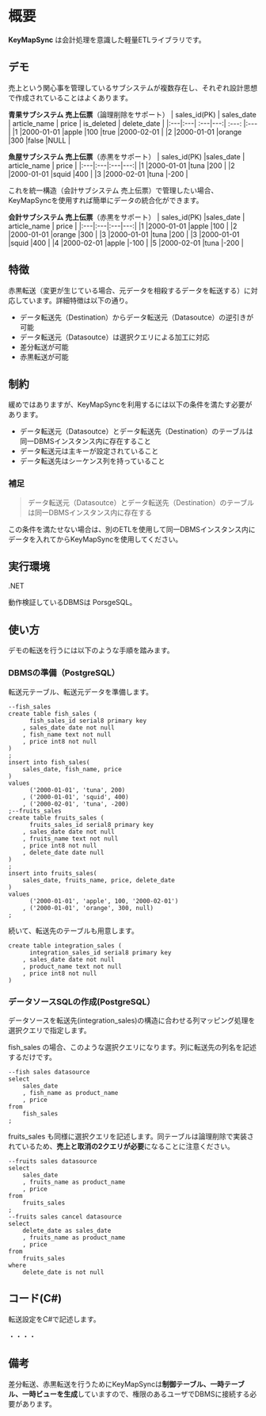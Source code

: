 # 概要

**KeyMapSync** は会計処理を意識した軽量ETLライブラリです。

## デモ

売上という関心事を管理しているサブシステムが複数存在し、それぞれ設計思想で作成されていることはよくあります。

**青果サブシステム 売上伝票**（論理削除をサポート）
| sales_id(PK) | sales_date | article_name | price | is_deleted | delete_date |
|:---|:---| :---|---:| :---: |:---|
|1 |2000-01-01 |apple |100 |true |2000-02-01 |
|2 |2000-01-01 |orange |300 |false |NULL |

**魚屋サブシステム 売上伝票**（赤黒をサポート）
| sales_id(PK) |sales_date | article_name | price |
|:---|:---|:---|---:|
|1 |2000-01-01 |tuna |200 |
|2 |2000-01-01 |squid |400 |
|3 |2000-02-01 |tuna |-200 |

これを統一構造（会計サブシステム 売上伝票）で管理したい場合、KeyMapSyncを使用すれば簡単にデータの統合化ができます。

**会計サブシステム 売上伝票**（赤黒をサポート）
| sales_id(PK) |sales_date | article_name | price |
|:---|:---|:---|---:|
|1 |2000-01-01 |apple |100 |
|2 |2000-01-01 |orange |300 |
|3 |2000-01-01 |tuna |200 |
|3 |2000-01-01 |squid |400 |
|4 |2000-02-01 |apple |-100 |
|5 |2000-02-01 |tuna |-200 |

## 特徴

赤黒転送（変更が生じている場合、元データを相殺するデータを転送する）に対応しています。詳細特徴は以下の通り。

- データ転送先（Destination）からデータ転送元（Datasoutce）の逆引きが可能
- データ転送元（Datasoutce）は選択クエリによる加工に対応
- 差分転送が可能
- 赤黒転送が可能

## 制約

緩めではありますが、KeyMapSyncを利用するには以下の条件を満たす必要があります。

- データ転送元（Datasoutce）とデータ転送先（Destination）のテーブルは同一DBMSインスタンス内に存在すること
- データ転送元は主キーが設定されていること
- データ転送先はシーケンス列を持っていること

### 補足

>データ転送元（Datasoutce）とデータ転送先（Destination）のテーブルは同一DBMSインスタンス内に存在する

この条件を満たせない場合は、別のETLを使用して同一DBMSインスタンス内にデータを入れてからKeyMapSyncを使用してください。

## 実行環境

.NET

動作検証しているDBMSは PorsgeSQL。

## 使い方

デモの転送を行うには以下のような手順を踏みます。

### DBMSの準備（PostgreSQL）

転送元テーブル、転送元データを準備します。

```
--fish_sales
create table fish_sales (
      fish_sales_id serial8 primary key
    , sales_date date not null
    , fish_name text not null
    , price int8 not null
)
;
insert into fish_sales(
    sales_date, fish_name, price
)
values 
      ('2000-01-01', 'tuna', 200)
    , ('2000-01-01', 'squid', 400)
    , ('2000-02-01', 'tuna', -200)
;--fruits_sales
create table fruits_sales (
      fruits_sales_id serial8 primary key
    , sales_date date not null
    , fruits_name text not null
    , price int8 not null
    , delete_date date null
)
;
insert into fruits_sales(
    sales_date, fruits_name, price, delete_date
)
values 
      ('2000-01-01', 'apple', 100, '2000-02-01')
    , ('2000-01-01', 'orange', 300, null)
;
```

続いて、転送先のテーブルも用意します。
```
create table integration_sales (
      integration_sales_id serial8 primary key
    , sales_date date not null
    , product_name text not null
    , price int8 not null
)
```

### データソースSQLの作成(PostgreSQL）

データソースを転送先(integration_sales)の構造に合わせる列マッピング処理を選択クエリで指定します。

fish_sales の場合、このような選択クエリになります。列に転送先の列名を記述するだけです。

```
--fish sales datasource
select
    sales_date
    , fish_name as product_name
    , price
from
    fish_sales
;
```

fruits_sales も同様に選択クエリを記述します。同テーブルは論理削除で実装されているため、**売上と取消の2クエリが必要**になることに注意ください。

```
--fruits sales datasource
select
    sales_date
    , fruits_name as product_name
    , price
from
    fruits_sales
;
--fruits sales cancel datasource
select
    delete_date as sales_date
    , fruits_name as product_name
    , price
from
    fruits_sales
where
    delete_date is not null  
```

## コード(C#)

転送設定をC#で記述します。









・・・・

## 備考

差分転送、赤黒転送を行うためにKeyMapSyncは**制御テーブル、一時テーブル、一時ビューを生成**していますので、権限のあるユーザでDBMSに接続する必要があります。








